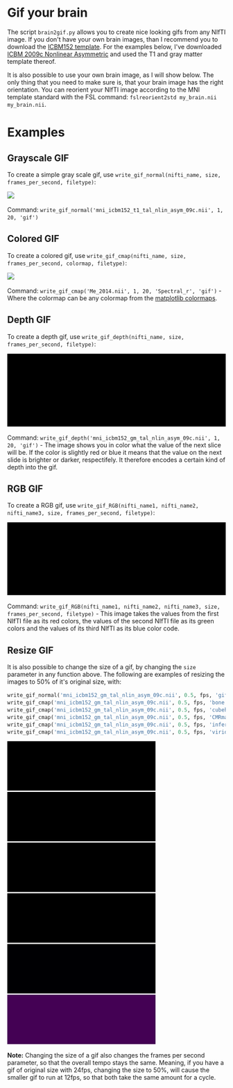 # Gif your brain

The script `brain2gif.py` allows you to create nice looking gifs from any NIfTI image. If you don't have your own brain images, than I recommend you to download the [ICBM152 template](http://www.bic.mni.mcgill.ca/ServicesAtlases/ICBM152NLin2009). For the examples below, I've downloaded [ICBM 2009c Nonlinear Asymmetric](http://www.bic.mni.mcgill.ca/~vfonov/icbm/2009/mni_icbm152_nlin_asym_09c_nifti.zip) and used the T1 and gray matter  template thereof.

It is also possible to use your own brain image, as I will show below. The only thing that you need to make sure is, that your brain image has the right orientation. You can reorient your NIfTI image according to the MNI template standard with the FSL command: `fslreorient2std my_brain.nii my_brain.nii`.


# Examples

## Grayscale GIF

To create a simple gray scale gif, use `write_gif_normal(nifti_name, size, frames_per_second, filetype)`:

<img src="gifs/mni_icbm152_t1_tal_nlin_asym_09c.gif">

Command: `write_gif_normal('mni_icbm152_t1_tal_nlin_asym_09c.nii', 1, 20, 'gif')`


## Colored GIF

To create a colored gif, use `write_gif_cmap(nifti_name, size, frames_per_second, colormap, filetype)`:

<img src="gifs/Me_2014_Spectral_r.gif" width="687">

Command: `write_gif_cmap('Me_2014.nii', 1, 20, 'Spectral_r', 'gif')` - Where the colormap can be any colormap from the [matplotlib colormaps](https://matplotlib.org/examples/color/colormaps_reference.html).


## Depth GIF

To create a depth gif, use `write_gif_depth(nifti_name, size, frames_per_second, filetype)`:

<img src="gifs/mni_icbm152_gm_tal_nlin_asym_09c_depth.gif">

Command: `write_gif_depth('mni_icbm152_gm_tal_nlin_asym_09c.nii', 1, 20, 'gif')` - The image shows you in color what the value of the next slice will be. If the color is slightly red or blue it means that the value on the next slide is brighter or darker, respectifely. It therefore encodes a certain kind of depth into the gif.


## RGB GIF

To create a RGB gif, use `write_gif_RGB(nifti_name1, nifti_name2, nifti_name3, size, frames_per_second, filetype)`:

<img src="gifs/mni_icbm152_gm_tal_nlin_asym_09c_rgb.gif">

Command: `write_gif_RGB(nifti_name1, nifti_name2, nifti_name3, size, frames_per_second, filetype)` - This image takes the values from the first NIfTI file as its red colors, the values of the second NIfTI file as its green colors and the values of its third NIfTI as its blue color code.


## Resize GIF

It is also possible to change the size of a gif, by changing the `size` parameter in any function above. The following are examples of resizing the images to 50% of it's original size, with:

```python
write_gif_normal('mni_icbm152_gm_tal_nlin_asym_09c.nii', 0.5, fps, 'gif')
write_gif_cmap('mni_icbm152_gm_tal_nlin_asym_09c.nii', 0.5, fps, 'bone', 'gif')
write_gif_cmap('mni_icbm152_gm_tal_nlin_asym_09c.nii', 0.5, fps, 'cubehelix', 'gif')
write_gif_cmap('mni_icbm152_gm_tal_nlin_asym_09c.nii', 0.5, fps, 'CMRmap', 'gif')
write_gif_cmap('mni_icbm152_gm_tal_nlin_asym_09c.nii', 0.5, fps, 'inferno', 'gif')
write_gif_cmap('mni_icbm152_gm_tal_nlin_asym_09c.nii', 0.5, fps, 'viridis', 'gif')
```

<img src="gifs/mni_icbm152_gm_tal_nlin_asym_09c.gif"><img src="gifs/mni_icbm152_gm_tal_nlin_asym_09c_bone.gif">
<img src="gifs/mni_icbm152_gm_tal_nlin_asym_09c_cubehelix.gif"><img src="gifs/mni_icbm152_gm_tal_nlin_asym_09c_CMRmap.gif">
<img src="gifs/mni_icbm152_gm_tal_nlin_asym_09c_inferno.gif"><img src="gifs/mni_icbm152_gm_tal_nlin_asym_09c_viridis.gif">

**Note:** Changing the size of a gif also changes the frames per second parameter, so that the overall tempo stays the same. Meaning, if you have a gif of original size with 24fps, changing the size to 50%, will cause the smaller gif to run at 12fps, so that both take the same amount for a cycle.
